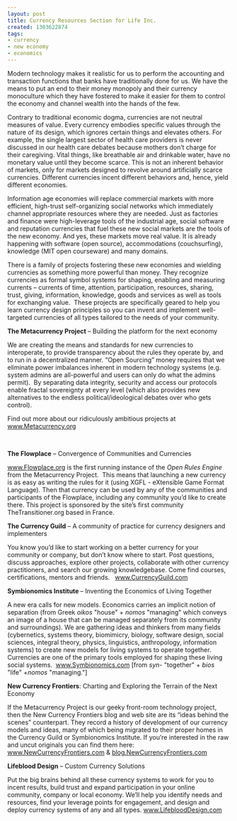 ```yaml
---
layout: post
title: Currency Resources Section for Life Inc.
created: 1303622874
tags:
- currency
- new economy
- economics
---
```

<p>Modern technology makes it realistic for us to perform the accounting and transaction functions that banks have traditionally done for us. We have the means to put an end to their money monopoly and their currency monoculture which they have fostered to make it easier for them to control the economy and channel wealth into the hands of the few.</p><p>Contrary to traditional economic dogma, currencies are not neutral measures of value. Every currency embodies specific values through the nature of its design, which ignores certain things and elevates others. For example, the single largest sector of health care providers is never discussed in our health care debates because mothers don’t charge for their caregiving. Vital things, like breathable air and drinkable water, have no monetary value until they become scarce. This is not an inherent behavior of markets, only for markets designed to revolve around artificially scarce currencies. Different currencies incent different behaviors and, hence, yield different economies.</p><p>Information age economies will replace commercial markets with more efficient, high-trust self-organizing social networks which immediately channel appropriate resources where they are needed. Just as factories and finance were high-leverage tools of the industrial age, social software and reputation currencies that fuel these new social markets are the tools of the new economy. And yes, these markets move real value. It is already happening with software (open source), accommodations (couchsurfing), knowledge (MIT open courseware) and many domains.</p><p>There is a family of projects fostering these new economies and wielding currencies as something more powerful than money. They recognize currencies as formal symbol systems for shaping, enabling and measuring currents – currents of time, attention, participation, resources, sharing, trust, giving, information, knowledge, goods and services as well as tools for exchanging value.&nbsp; These projects are specifically geared to help you learn currency design principles so you can invent and implement well-targeted currencies of all types tailored to the needs of your community.</p><p><strong>The Metacurrency Project</strong> – Building the platform for the next economy</p><p>We are creating the means and standards for new currencies to interoperate, to provide transparency about the rules they operate by, and to run in a decentralized manner. “Open Sourcing” money requires that we eliminate power imbalances inherent in modern technology systems (e.g. system admins are all-powerful and users can only do what the admins permit). &nbsp;By separating data integrity, security and access our protocols enable fractal sovereignty at every level (which also provides new alternatives to the endless political/ideological debates over who gets control).</p><p>Find out more about our ridiculously ambitious projects at <a href="http://www.metacurrency.org/">www.Metacurrency.org</a></p><br clear="all">
<p><strong>The Flowplace</strong> – Convergence of Communities and Currencies</p><p><a href="http://www.flowplace.org/">www.Flowplace.org</a> is the first running instance of the <em>Open Rules Engine</em> from the Metacurrency Project. &nbsp;This means that launching a new currency is as easy as writing the rules for it (using XGFL - eXtensible Game Format Language). Then that currency can be used by any of the communities and participants of the Flowplace, including any community you’d like to create there. This project is sponsored by the site’s first community TheTransitioner.org based in France.</p><p><strong>The Currency Guild</strong> – A community of practice for currency designers and implementers</p><p>You know you’d like to start working on a better currency for your community or company, but don’t know where to start. Post questions, discuss approaches, explore other projects, collaborate with other currency practitioners, and search our growing knowledgebase. Come find courses, certifications, mentors and friends.&nbsp;&nbsp; <a href="http://www.currencyguild.com/">www.CurrencyGuild.com</a></p><p><strong>Symbionomics Institute </strong>– Inventing the Economics of Living Together</p><p>A new era calls for new models. Economics carries an implicit notion of separation (from Greek <em>oikos</em> "house" + <em>nomos</em> "managing" which conveys an image of a house that can be managed separately from its community and surroundings). We are gathering ideas and thinkers from many fields (cybernetics, systems theory, biomimicry, biology, software design, social sciences, integral theory, physics, linguistics, anthropology, information systems) to create new models for living systems to operate together. Currencies are one of the primary tools employed for shaping these living social systems.&nbsp; <a href="http://www.symbionomics.com/">www.Symbionomics.com</a> [from <em>syn-</em> "together" + <em>bios</em> "life" +<em>nomos</em> "managing."]</p><p><strong>New Currency Frontiers</strong>: Charting and Exploring the Terrain of the Next Economy</p><p>If the Metacurrency Project is our geeky front-room technology project, then the New Currency Frontiers blog and web site are its “ideas behind the scenes” counterpart. They record a history of development of our currency models and ideas, many of which being migrated to their proper homes in the Currency Guild or Symbionomics Institute. If you’re interested in the raw and uncut originals you can find them here: <a href="http://www.newcurrencyfrontiers.com/">www.NewCurrencyFrontiers.com</a> &amp; <a href="http://blog.newcurrencyfrontiers.com/">blog.NewCurrencyFrontiers.com</a></p><p><strong>Lifeblood Design</strong> – Custom Currency Solutions</p><p>Put the big brains behind all these currency systems to work for you to incent results, build trust and expand participation in your online community, company or local economy. We’ll help you identify needs and resources, find your leverage points for engagement, and design and deploy currency systems of any and all types. <a href="http://www.lifeblooddesign.com/">www.LifebloodDesign.com</a></p>
